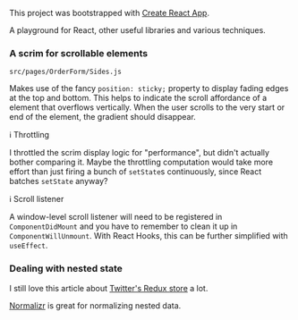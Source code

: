 This project was bootstrapped with [Create React App](https://github.com/facebook/create-react-app).

A playground for React, other useful libraries and various techniques.

### A scrim for scrollable elements

`src/pages/OrderForm/Sides.js`

Makes use of the fancy `position: sticky;` property to display fading edges at the top and bottom. This helps to indicate the scroll affordance of a element that overflows vertically. When the user scrolls to the very start or end of the element, the gradient should disappear.

ℹ️ Throttling

I throttled the scrim display logic for "performance", but didn't actually bother comparing it. Maybe the throttling computation would take more effort than just firing a bunch of `setState`s continuously, since React batches `setState` anyway?

ℹ️ Scroll listener

A window-level scroll listener will need to be registered in `ComponentDidMount` and you have to remember to clean it up in `ComponentWillUnmount`. With React Hooks, this can be further simplified with `useEffect`.

### Dealing with nested state

I still love this article about [Twitter's Redux store](https://medium.com/statuscode/dissecting-twitters-redux-store-d7280b62c6b1) a lot.

[Normalizr](https://github.com/paularmstrong/normalizr) is great for normalizing nested data.
